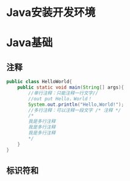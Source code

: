 # Java安装开发环境

# Java基础

## 注释

```java
public class HelloWorld{
    public static void main(String[] args){
        //单行注释：只能注释一行文字//
        //out put Hello，World！
        System.out.println("Hello,World!");
        //多行注释：可以注释一段文字 /* 注释 */
        /*
        我是多行注释
        我是多行注释
        我是多行注释
        */
    }
}
```

## 标识符和